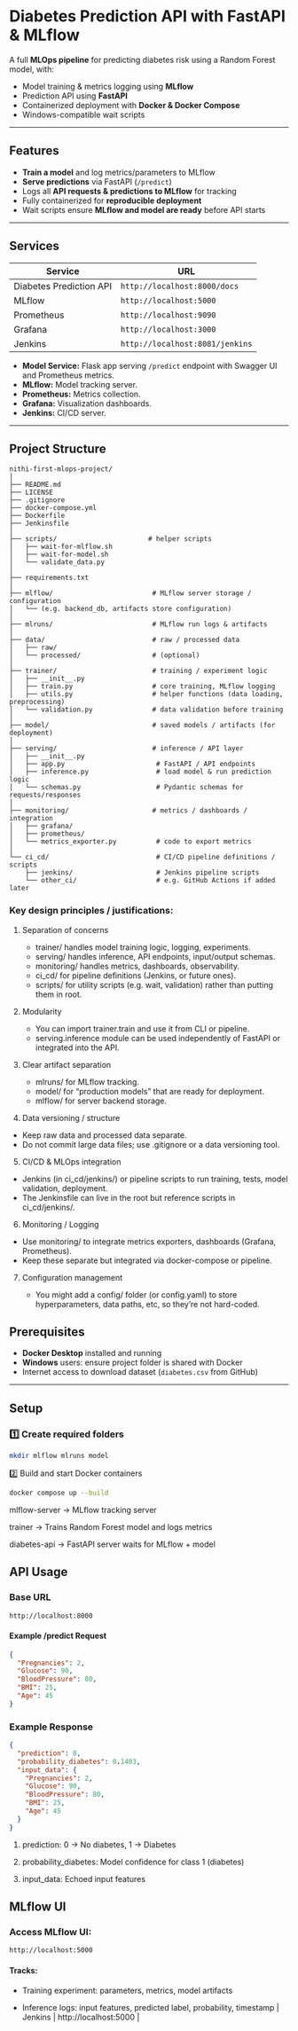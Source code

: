 # Diabetes Prediction API with FastAPI & MLflow

A full **MLOps pipeline** for predicting diabetes risk using a Random Forest model, with:

- Model training & metrics logging using **MLflow**
- Prediction API using **FastAPI**
- Containerized deployment with **Docker & Docker Compose**
- Windows-compatible wait scripts

---

## Features

- **Train a model** and log metrics/parameters to MLflow
- **Serve predictions** via FastAPI (`/predict`)  
- Logs all **API requests & predictions to MLflow** for tracking
- Fully containerized for **reproducible deployment**
- Wait scripts ensure **MLflow and model are ready** before API starts

---

## Services

| Service    | URL                     |
| ---------- | ----------------------- |
| Diabetes Prediction API  | `http://localhost:8000/docs` |
| MLflow     | `http://localhost:5000` |
| Prometheus | `http://localhost:9090` |
| Grafana    | `http://localhost:3000` |
| Jenkins    | `http://localhost:8081/jenkins` |

* **Model Service:** Flask app serving `/predict` endpoint with Swagger UI and Prometheus metrics.
* **MLflow:** Model tracking server.
* **Prometheus:** Metrics collection.
* **Grafana:** Visualization dashboards.
* **Jenkins:** CI/CD server.

---

## Project Structure
```
nithi-first-mlops-project/
│
├── README.md
├── LICENSE
├── .gitignore
├── docker-compose.yml
├── Dockerfile
├── Jenkinsfile
│
├── scripts/                       # helper scripts
│   ├── wait-for-mlflow.sh
│   ├── wait-for-model.sh
│   └── validate_data.py
│
├── requirements.txt
│
├── mlflow/                         # MLflow server storage / configuration
│   └── (e.g. backend_db, artifacts store configuration)
│
├── mlruns/                         # MLflow run logs & artifacts
│
├── data/                           # raw / processed data
│   ├── raw/
│   └── processed/                  # (optional)
│
├── trainer/                        # training / experiment logic
│   ├── __init__.py
│   ├── train.py                    # core training, MLflow logging
│   ├── utils.py                    # helper functions (data loading, preprocessing)
│   └── validation.py               # data validation before training
│
├── model/                          # saved models / artifacts (for deployment)
│
├── serving/                        # inference / API layer
│   ├── __init__.py
│   ├── app.py                       # FastAPI / API endpoints
│   ├── inference.py                 # load model & run prediction logic
│   └── schemas.py                   # Pydantic schemas for requests/responses
│
├── monitoring/                     # metrics / dashboards / integration
│   ├── grafana/
│   ├── prometheus/
│   └── metrics_exporter.py          # code to export metrics
│
└── ci_cd/                           # CI/CD pipeline definitions / scripts
    ├── jenkins/                     # Jenkins pipeline scripts
    └── other_ci/                    # e.g. GitHub Actions if added later
```

### Key design principles / justifications:

1. Separation of concerns

    * trainer/ handles model training logic, logging, experiments.
    * serving/ handles inference, API endpoints, input/output schemas.
    * monitoring/ handles metrics, dashboards, observability.
    * ci_cd/ for pipeline definitions (Jenkins, or future ones).
    * scripts/ for utility scripts (e.g. wait, validation) rather than putting them in root.

2. Modularity

    * You can import trainer.train and use it from CLI or pipeline.
    * serving.inference module can be used independently of FastAPI or integrated into the API.

3. Clear artifact separation

    * mlruns/ for MLflow tracking.
    * model/ for “production models” that are ready for deployment.
    * mlflow/ for server backend storage.

4. Data versioning / structure

  * Keep raw data and processed data separate.
  * Do not commit large data files; use .gitignore or a data versioning tool.

5. CI/CD & MLOps integration

  * Jenkins (in ci_cd/jenkins/) or pipeline scripts to run training, tests, model validation, deployment.
  * The Jenkinsfile can live in the root but reference scripts in ci_cd/jenkins/.

6. Monitoring / Logging

  * Use monitoring/ to integrate metrics exporters, dashboards (Grafana, Prometheus).
  * Keep these separate but integrated via docker-compose or pipeline.

7. Configuration management

   * You might add a config/ folder (or config.yaml) to store hyperparameters, data paths, etc, so they’re not hard-coded.

## Prerequisites

- **Docker Desktop** installed and running
- **Windows** users: ensure project folder is shared with Docker
- Internet access to download dataset (`diabetes.csv` from GitHub)

---

## Setup

### 1️⃣ Create required folders

```bash
mkdir mlflow mlruns model
```

2️⃣ Build and start Docker containers
```bash
docker compose up --build
```
mlflow-server → MLflow tracking server

trainer → Trains Random Forest model and logs metrics

diabetes-api → FastAPI server waits for MLflow + model

## API Usage

### Base URL

```bash
http://localhost:8000
```

#### Example /predict Request
```json
{
  "Pregnancies": 2,
  "Glucose": 90,
  "BloodPressure": 80,
  "BMI": 25,
  "Age": 45
}
```

### Example Response

```json
{
  "prediction": 0,
  "probability_diabetes": 0.1403,
  "input_data": {
    "Pregnancies": 2,
    "Glucose": 90,
    "BloodPressure": 80,
    "BMI": 25,
    "Age": 45
  }
}
```

1. prediction: 0 → No diabetes, 1 → Diabetes

2. probability_diabetes: Model confidence for class 1 (diabetes)

3. input_data: Echoed input features

## MLflow UI

### Access MLflow UI:

```bash
http://localhost:5000
```
#### Tracks:

  * Training experiment: parameters, metrics, model artifacts

  * Inference logs: input features, predicted label, probability, timestamp
| Jenkins  | http://localhost:5000 |

